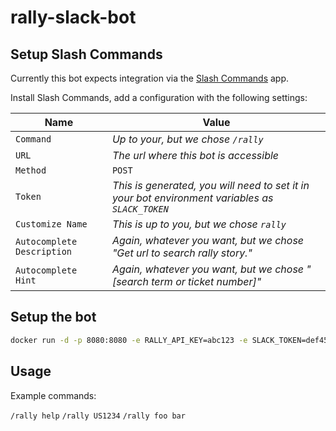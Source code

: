 # rally-slack-bot

## Setup Slash Commands 
Currently this bot expects integration via the [Slash Commands](https://parchment.slack.com/apps/A0F82E8CA-slash-commands?next_id=0) app.

Install Slash Commands, add a configuration with the following settings:

| Name | Value |
| --- | --- |
| `Command` | *Up to your, but we chose `/rally`* |
| `URL` | *The url where this bot is accessible* |
| `Method` | `POST` |
| `Token` | *This is generated, you will need to set it in your bot environment variables as `SLACK_TOKEN`* |
| `Customize Name` | *This is up to you, but we chose `rally`*
| `Autocomplete Description` | *Again, whatever you want, but we chose "Get url to search rally story."* |
| `Autocomplete Hint` | *Again, whatever you want, but we chose "[search term or ticket number]"* |


## Setup the bot

```bash
docker run -d -p 8080:8080 -e RALLY_API_KEY=abc123 -e SLACK_TOKEN=def456 mashupmill/rally-slack-bot
```

## Usage

Example commands:

`/rally help`
`/rally US1234`
`/rally foo bar`

